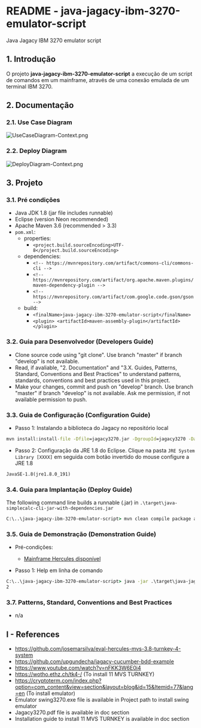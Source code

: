 # README - java-jagacy-ibm-3270-emulator-script
Java Jagacy IBM 3270 emulator script

## 1. Introdução
O projeto **java-jagacy-ibm-3270-emulator-script** a execução de um script de comandos em um mainframe, através de uma conexão emulada de um terminal IBM 3270.

## 2. Documentação

### 2.1. Use Case Diagram

![UseCaseDiagram-Context.png](./doc/UseCaseDiagram-Context.png) 


### 2.2. Deploy Diagram

![DeployDiagram-Context.png](./doc/DeployDiagram-Context.png) 


## 3. Projeto

### 3.1. Pré condições

* Java JDK 1.8 (jar file includes runnable)
* Eclipse (version Neon recommended)
* Apache Maven 3.6 (recommended > 3.3)
* `pom.xml`:
  * properties:
    * `<project.build.sourceEncoding>UTF-8</project.build.sourceEncoding>`
  * dependencies:
    * `<!-- https://mvnrepository.com/artifact/commons-cli/commons-cli -->`
    * `<!-- https://mvnrepository.com/artifact/org.apache.maven.plugins/maven-dependency-plugin -->`
    * `<!-- https://mvnrepository.com/artifact/com.google.code.gson/gson -->`
  * build:
    * `<finalName>java-jagacy-ibm-3270-emulator-script</finalName>`
	* `<plugin> <artifactId>maven-assembly-plugin</artifactId> </plugin>`


### 3.2. Guia para Desenvolvedor (Developers Guide)

* Clone source code using "git clone". Use branch "master" if branch "develop" is not available.
* Read, if avaliable, "2. Documentation"  and "3.X. Guides, Patterns, Standard, Conventions and Best Practices" to understand patterns, standards, conventions and best practices used in this project.
* Make your changes, commit and push on "develop" branch. Use branch "master" if branch "develop" is not available. Ask me permission, if not available permission to push.


### 3.3. Guia de Configuração (Configuration Guide)

* Passo 1: Instalando a biblioteca do Jagacy no repositório local

```cmd
mvn install:install-file -Dfile=jagacy3270.jar -DgroupId=jagacy3270 -DartifactId=jagacy3270 -Dversion=4.2.3 -Dpackaging=jar
```

* Passo 2: Configuração da JRE 1.8 do Eclipse. Clique na pasta `JRE System Library [XXXX]` em seguida com botão invertido do mouse configure a JRE 1.8
```cmd
JavaSE-1.8(jre1.8.0_191)
```

### 3.4. Guia para Implantação (Deploy Guide)

The following command line builds a runnable (.jar) in `.\target\java-simplecalc-cli-jar-with-dependencies.jar`

```bat
C:\..\java-jagacy-ibm-3270-emulator-script> mvn clean compile package assembly:single
```


### 3.5. Guia de Demonstração (Demonstration Guide)

* Pré-condições:
  * [Mainframe Hercules disponível](https://github.com/josemarsilva/eval-hercules-mvs-3.8-turnkey-4-system)

* Passo 1: Help em linha de comando
   
```bat
C:\..\java-jagacy-ibm-3270-emulator-script> java -jar .\target\java-jagacy-ibm-3270-emulator-script
2 
```


### 3.7. Patterns, Standard, Conventions and Best Practices

* n/a


## I - References

* https://github.com/josemarsilva/eval-hercules-mvs-3.8-turnkey-4-system
* https://github.com/upgundecha/jagacy-cucumber-bdd-example
* https://www.youtube.com/watch?v=nFKK3W6E0i4
* https://wotho.ethz.ch/tk4-/   (To install 11 MVS TURNKEY)
* https://cryptoterm.com/index.php?option=com_content&view=section&layout=blog&id=15&Itemid=77&lang=en   (To install emulator)
* Emulator swing3270.exe file is available in Project path to install swing emulator
* Jagacy3270.pdf file is available in doc section
* Installation guide to install 11 MVS TURNKEY is available in doc section